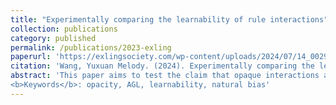 ```yaml
---
title: "Experimentally comparing the learnability of rule interactions"
collection: publications
category: published
permalink: /publications/2023-exling
paperurl: 'https://exlingsociety.com/wp-content/uploads/2024/07/14_0029_000623.pdf'
citation: 'Wang, Yuxuan Melody. (2024). Experimentally comparing the learnability of rule interactions. In A. Botinis (Ed.), <i>Proceedings of the 14th International Conference of Experimental Linguistics</i>. Exling Society.'
abstract: 'This paper aims to test the claim that opaque interactions are harder to learn than transparent ones with artificial grammar learning (AGL) experiments and the ‘povertyof-stimulus’ paradigm. The participants were first taught Vowel Harmony and Palatalisation separately and then tested on whether they preferred to let them feed or counterfeed in ambiguous environments. If transparent interactions are indeed preferred, significantly more subjects should choose the Feeding option. Result indicated that significantly more participants preferred the opaque interaction instead, contrary to predictions. Preference for opacity might be attributed to structural simplicity or a dispreference for the application of the Palatalisation rule. 
<b>Keywords</b>: opacity, AGL, learnability, natural bias'
---
```

